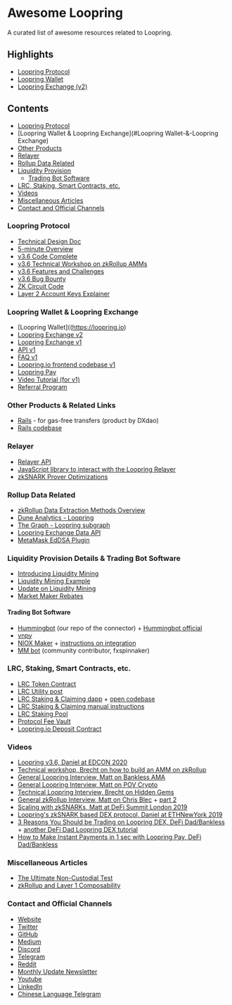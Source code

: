 # Awesome Loopring
A curated list of awesome resources related to Loopring.

## Highlights
- [Loopring Protocol](https://github.com/Loopring/protocols/blob/master/packages/loopring_v3/DESIGN.md)
- [Loopring Wallet](https://loopring.io)
- [Loopring Exchange (v2)](https://exchange.loopring.io)

## Contents
- [Loopring Protocol](#loopring-protocol)
- [Loopring Wallet & Loopring Exchange](#Loopring Wallet-&-Loopring Exchange)
- [Other Products](#Other-Products)
- [Relayer](#relayer)
- [Rollup Data Related](#Data-Related)
- [Liquidity Provision](#Liquidity-Provision)
  -   [Trading Bot Software](#Trading-Bot-Software)
- [LRC, Staking, Smart Contracts, etc.](#LRC,-Staking,-Smart-Contracts,-etc.)
- [Videos](#Videos)
- [Miscellaneous Articles](#Miscellaneous-Articles)
- [Contact and Official Channels](#Contact-and-Official-Channels)


### Loopring Protocol
- [Technical Design Doc](https://github.com/Loopring/protocols/blob/master/packages/loopring_v3/DESIGN.md)
- [5-minute Overview](https://medium.com/loopring-protocol/loopring-3-0-overview-from-a-to-zksnarks-2c542e6c07b0)
- [v3.6 Code Complete](https://medium.com/loopring-protocol/loopring-3-6-is-code-complete-and-security-audit-has-begun-68a642506e31)
- [v3.6 Technical Workshop on zkRollup AMMs](https://youtu.be/42XXeAiwdlk)
- [v3.6 Features and Challenges](https://medium.com/loopring-protocol/loopring-protocol-3-6-features-and-challenges-edcon-presentation-673c6f9e9dd6)
- [v3.6 Bug Bounty](https://medium.com/loopring-protocol/loopring-3-6-bug-bounty-a4843343910b)
- [ZK Circuit Code](https://medium.com/loopring-protocol/loopring-open-sources-its-zksnark-circuit-code-53c934b67ce5)
- [Layer 2 Account Keys Explainer](https://medium.com/loopring-protocol/looprings-new-approach-to-generating-layer-2-account-keys-4a16cc334906)


### Loopring Wallet & Loopring Exchange
- [Loopring Wallet]((https://loopring.io)
- [Loopring Exchange v2](https://exchange.loopring.io)
- [Loopring Exchange v1](https://v1.loopring.io/)
- [API v1](https://docs.loopring.io/en/)
- [FAQ v1](https://medium.com/loopring-protocol/loopring-exchange-faq-196d6c40f6cf)
- [Loopring.io frontend codebase v1](https://github.com/Loopring/dexwebapp)
- [Loopring Pay](https://medium.com/loopring-protocol/loopring-pay-is-live-zkrollup-transfers-on-ethereum-770d35213408)
- [Video Tutorial (for v1)](https://youtu.be/hqzGvwsIBtg)
- [Referral Program](https://medium.com/loopring-protocol/loopring-exchange-launches-referral-program-c61777f072d1)


### Other Products & Related Links
- [Rails](https://rails.eth.link) - for gas-free transfers (product by DXdao)
- [Rails codebase](https://github.com/luzzif/rails)


### Relayer
- [Relayer API](https://docs.loopring.io/en/)
- [JavaScript library to interact with the Loopring Relayer](https://github.com/luzzif/loopring-lightcone)
- [zkSNARK Prover Optimizations](https://medium.com/loopring-protocol/zksnark-prover-optimizations-3e9a3e5578c0)


### Rollup Data Related
- [zkRollup Data Extraction Methods Overview](https://github.com/Loopring/protocols/wiki/Data-Extraction)
- [Dune Analytics - Loopring](https://duneanalytics.com/loopring)
- [The Graph - Loopring subgraph](https://thegraph.com/explorer/subgraph/protofire/loopring-3_1)
- [Loopring Exchange Data API](https://github.com/Loopring/protocols/wiki/Loopring-Exchange-Data-API)
- [MetaMask EdDSA Plugin](https://github.com/Loopring/eddsa-metamask-plugin)


### Liquidity Provision Details & Trading Bot Software
- [Introducing Liquidity Mining](https://medium.com/loopring-protocol/loopring-exchange-liquidity-mining-competition-748917b277e6)
- [Liquidity Mining Example](https://alpha.defiprime.com/t/liquidity-mining-on-loopring-exchange/100)
- [Update on Liquidity Mining](https://medium.com/loopring-protocol/update-on-loopring-exchange-liquidity-mining-campaigns-2e925e232576)
- [Market Maker Rebates](https://medium.com/loopring-protocol/market-maker-rebates-new-fee-schedule-implemented-on-loopring-exchange-79b1df71434c)

#### Trading Bot Software
- [Hummingbot](https://github.com/Loopring/hummingbot) (our repo of the connector) + [Hummingbot official](https://docs.hummingbot.io/release-notes/0.32.0/#new-connector-loopring)
- [vnpy](https://github.com/Loopring/vnpy)
- [NIOX Maker](https://www.maker.autonio.foundation/) + [instructions on integration](https://medium.com/loopring-protocol/autonio-integrates-loopring-exchange-into-niox-market-making-software-aa6f9197a9f1)
- [MM bot](https://github.com/fxspinnaker/node_v01) (community contributor, fxspinnaker)


### LRC, Staking, Smart Contracts, etc.
- [LRC Token Contract](https://etherscan.io/address/lrctoken.eth)
- [LRC Utility post](https://medium.com/loopring-protocol/loopring-3-0-lrc-utility-model-d7da9ac79d3d)
- [LRC Staking & Claiming dapp](https://staking.loopring.org/) + [open codebase](https://github.com/Loopring/lrc-staking-dapp)
- [LRC Staking & Claiming manual instructions](https://medium.com/loopring-protocol/lrc-staking-and-claiming-instructions-91fd80e1af98)
- [LRC Staking Pool](https://etherscan.io/address/stakingpool.lrctoken.eth)
- [Protocol Fee Vault](https://etherscan.io/address/feevault.lrctoken.eth)
- [Loopring.io Deposit Contract](https://etherscan.io/address/loopringio.eth)


### Videos 
- [Loopring v3.6, Daniel at EDCON 2020](https://youtu.be/6nZypCa4wgI)
- [Technical workshop, Brecht on how to build an AMM on zkRollup](https://youtu.be/42XXeAiwdlk)
- [General Loopring Interview, Matt on Bankless AMA](https://youtu.be/izvGYMZH2AM)
- [General Loopring Interview, Matt on POV Crypto](https://youtu.be/YzRB4_pBV9c)
- [Technical Loopring Interview, Brecht on Hidden Gems](https://youtu.be/edZPUeoCFCk)
- [General zkRollup Interview, Matt on Chris Blec](https://youtu.be/USuPvyoYkfg) + [part 2](https://youtu.be/csWHfFyaFto)
- [Scaling with zkSNARKs, Matt at DeFi Summit London 2019](https://youtu.be/FEf6GC5p8hU)
- [Loopring's zkSNARK based DEX protocol, Daniel at ETHNewYork 2019](https://youtu.be/m8D7zDTyKNo)
- [3 Reasons You Should be Trading on Loopring DEX, DeFi Dad/Bankless](https://youtu.be/hF_e4bx-aiQ) + [another DeFi Dad Loopring DEX tutorial](https://youtu.be/hqzGvwsIBtg)
- [How to Make Instant Payments in 1 sec with Loopring Pay, DeFi Dad/Bankless](https://youtu.be/mxn693L6_Ak)


### Miscellaneous Articles
- [The Ultimate Non-Custodial Test](https://medium.com/loopring-protocol/we-take-the-ultimate-non-custodial-test-b5528fafbec2)
- [zkRollup and Layer 1 Composability](https://medium.com/loopring-protocol/composability-between-ethereum-layer-1-and-2-10650b7411e5)


### Contact and Official Channels
- [Website](https://loopring.org/#/)
- [Twitter](https://twitter.com/loopringorg)
- [GitHub](https://github.com/Loopring)
- [Medium](https://medium.com/loopring-protocol)
- [Discord](https://discord.gg/KkYccYp)
- [Telegram](https://t.me/loopring_en)
- [Reddit](https://www.reddit.com/r/loopringorg/)
- [Monthly Update Newsletter](https://loopring.substack.com/)
- [Youtube](https://www.youtube.com/c/loopring)
- [LinkedIn](https://www.linkedin.com/company/loopring/)
- [Chinese Language Telegram](https://t.me/loopringfans)
